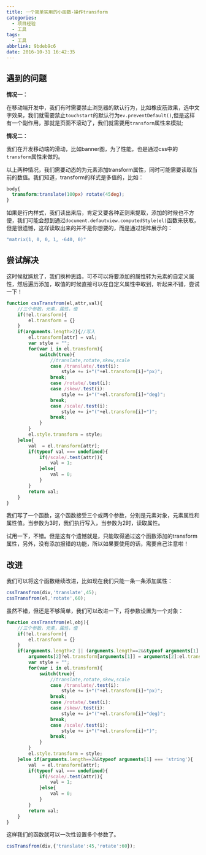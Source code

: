 ```yaml
---
title: 一个简单实用的小函数-操作transform
categories:
  - 项目经验
  - 工具
tags:
  - 工具
abbrlink: 9bdeb9c6
date: 2016-10-31 16:42:35
---
```


## 遇到的问题

**情况一：**

在移动端开发中，我们有时需要禁止浏览器的默认行为，比如橡皮筋效果，选中文字效果，我们就需要禁止`touchstart`的默认行为`ev.preventDefault()`,但是这样有一个副作用，那就是页面不滚动了，我们就需要用`transform`属性来模拟;

**情况二：**

我们在开发移动端的滑动，比如banner图，为了性能，也是通过css中的`transform`属性来做的。


以上两种情况，我们需要动态的为元素添加transform属性，同时可能需要读取当前的数值。我们知道，transform的样式是多值的，比如：

```css
body{
  transform:translate(100px) rotate(45deg);
}
```

如果是行内样式，我们读出来后，肯定又要各种正则来提取，添加的时候也不方便，我们可能会想到通过`document.defautview.computedStyle(el)`函数来获取，但是很遗憾，这样读取出来的并不是你想要的，而是通过矩阵展示的：

```javascript
"matrix(1, 0, 0, 1, -640, 0)"
```

## 尝试解决

这时候就尴尬了，我们换种思路，可不可以将要添加的属性转为元素的自定义属性，然后遍历添加，取值的时候直接可以在自定义属性中取到，听起来不错，尝试一下！

```javascript
function cssTransfrom(el,attr,val){
	//三个参数，元素，属性，值
	if(!el.transform){
		el.transform = {}
	}
	if(arguments.length>2){//写入
		el.transform[attr] = val;
		var style = "";
		for(var i in el.transform){
			switch(true){
				//translate,rotate,skew,scale
				case /translate/.test(i):
					style += i+"("+el.transform[i]+"px)";
				break;
				case /rotate/.test(i):
				case /skew/.test(i):
					style += i+"("+el.transform[i]+"deg)";
				break;
				case /scale/.test(i):
					style += i+"("+el.transform[i]+")";
				break;
			}
		}
		el.style.transform = style;
	}else{
		val  = el.transform[attr];
		if(typeof val === undefined){
			if(/scale/.test(attr)){
				val = 1;
			}else{
				val = 0;
			}
		}
		return val;
	}
}
```

我们写了一个函数，这个函数接受三个或两个参数，分别是元素对象，元素属性和属性值。当参数为3时，我们执行写入，当参数为2时，读取属性。

试用一下，不错。但是这有个遗憾就是，只能取得通过这个函数添加的transform属性，另外，没有添加报错的功能，所以如果要使用的话，需要自己注意啦！

## 改进

我们可以将这个函数继续改进，比如现在我们只能一条一条添加属性：

```javascript
cssTransfrom(div,'translate',45);
cssTransfrom(el,'rotate',60);
```

虽然不错，但还是不够简单，我们可以改进一下，将参数设置为一个对象：

```javascript
function cssTransfrom(el,obj){
	//三个参数，元素，属性，值
	if(!el.transform){
		el.transform = {}
	}
	if(arguments.length>2 || (arguments.length==2&&typeof arguments[1] === 'object')){//写入
		arguments[2]?el.transform[arguments[1]] = arguments[2]:el.transform = arguments[1];
		var style = "";
		for(var i in el.transform){
			switch(true){
				//translate,rotate,skew,scale
				case /translate/.test(i):
					style += i+"("+el.transform[i]+"px)";
				break;
				case /rotate/.test(i):
				case /skew/.test(i):
					style += i+"("+el.transform[i]+"deg)";
				break;
				case /scale/.test(i):
					style += i+"("+el.transform[i]+")";
				break;
			}
		}
		el.style.transform = style;
	}else if(arguments.length==2&&typeof arguments[1] === 'string'){
		val  = el.transform[attr];
		if(typeof val === undefined){
			if(/scale/.test(attr)){
				val = 1;
			}else{
				val = 0;
			}
		}
		return val;
	}
}
```

这样我们的函数就可以一次性设置多个参数了。

```javascript
cssTransfrom(div,{'translate':45,'rotate':60});
```
